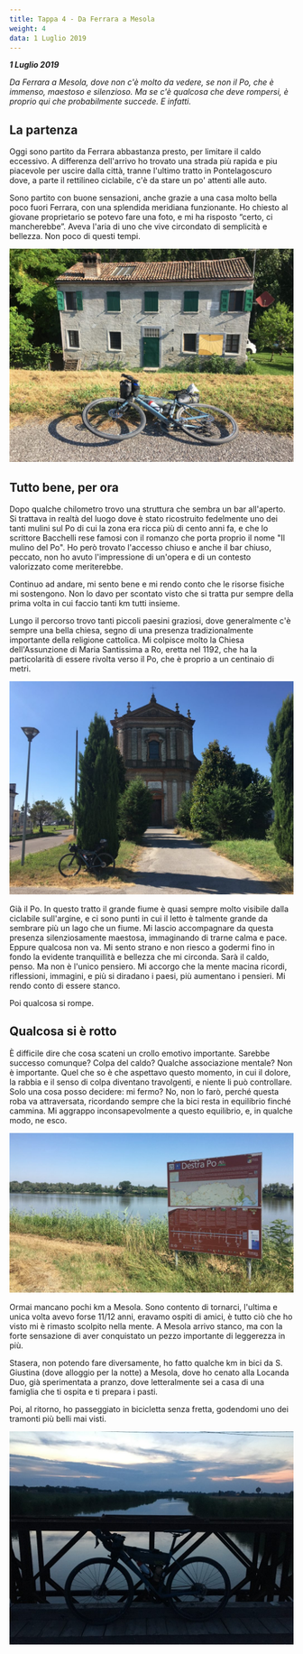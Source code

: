 ```yaml
---
title: Tappa 4 - Da Ferrara a Mesola
weight: 4
data: 1 Luglio 2019
---
```

***1 Luglio 2019***

 _Da Ferrara a Mesola, dove non c'è molto da vedere, se non il Po, che è immenso, maestoso e silenzioso. Ma se c'è qualcosa che deve rompersi, è proprio qui che probabilmente succede. E infatti._

## La partenza
Oggi sono partito da Ferrara abbastanza presto, per limitare il caldo eccessivo. A differenza dell'arrivo ho trovato una strada più rapida e piu piacevole per uscire dalla città, tranne l'ultimo tratto in Pontelagoscuro dove, a parte il rettilineo ciclabile, c'è da stare un po' attenti alle auto.

Sono partito con buone sensazioni, anche grazie a una casa molto bella poco fuori Ferrara, con una splendida meridiana funzionante. Ho chiesto al giovane proprietario se potevo fare una foto, e mi ha risposto &#8220;certo, ci mancherebbe&#8221;. Aveva l'aria di uno che vive circondato di semplicità e bellezza. Non poco di questi tempi.

![alt](t4-01-1024x768.jpg)
## Tutto bene, per ora
Dopo qualche chilometro trovo una struttura che sembra un bar all'aperto. Si trattava in realtà del luogo dove è stato ricostruito fedelmente uno dei tanti mulini sul Po di cui la zona era ricca più di cento anni fa, e che lo scrittore Bacchelli rese famosi con il romanzo che porta proprio il nome "Il mulino del Po". Ho però trovato l'accesso chiuso e anche il bar chiuso, peccato, non ho avuto l'impressione di un'opera e di un contesto valorizzato come meriterebbe.

Continuo ad andare, mi sento bene e mi rendo conto che le risorse fisiche mi sostengono. Non lo davo per scontato visto che si tratta pur sempre della prima volta in cui faccio tanti km tutti insieme.

Lungo il percorso trovo tanti piccoli paesini graziosi, dove generalmente c'è sempre una bella chiesa, segno di una presenza tradizionalmente importante della religione cattolica. Mi colpisce molto la Chiesa dell'Assunzione di Maria Santissima a Ro, eretta nel 1192, che ha la particolarità di essere rivolta verso il Po, che è proprio a un centinaio di metri.

![alt](t4-02-1024x768.jpg)

Già il Po. In questo tratto il grande fiume è quasi sempre molto visibile dalla ciclabile sull'argine, e ci sono punti in cui il letto è talmente grande da sembrare più un lago che un fiume. Mi lascio accompagnare da questa presenza silenziosamente maestosa, immaginando di trarne calma e pace. Eppure qualcosa non va. Mi sento strano e non riesco a godermi fino in fondo la evidente tranquillità e bellezza che mi circonda. Sarà il caldo, penso. Ma non è l'unico pensiero. Mi accorgo che la mente macina ricordi, riflessioni, immagini, e più si diradano i paesi, più aumentano i pensieri. Mi rendo conto di essere stanco.

Poi qualcosa si rompe.
## Qualcosa si è rotto
È difficile dire che cosa scateni un crollo emotivo importante. Sarebbe successo comunque? Colpa del caldo? Qualche associazione mentale? Non è importante. Quel che so è che aspettavo questo momento, in cui il dolore, la rabbia e il senso di colpa diventano travolgenti, e niente li può controllare. Solo una cosa posso decidere: mi fermo? No, non lo farò, perché questa roba va attraversata, ricordando sempre che la bici resta in equilibrio finché cammina. Mi aggrappo inconsapevolmente a questo equilibrio, e, in qualche modo, ne esco.

![alt](t4-03-1024x576.jpg)

Ormai mancano pochi km a Mesola. Sono contento di tornarci, l'ultima e unica volta avevo forse 11/12 anni, eravamo ospiti di amici, è tutto ciò che ho visto mi è rimasto scolpito nella mente. A Mesola arrivo stanco, ma con la forte sensazione di aver conquistato un pezzo importante di leggerezza in più.

Stasera, non potendo fare diversamente, ho fatto qualche km in bici da S. Giustina (dove alloggio per la notte) a Mesola, dove ho cenato alla Locanda Duo, già sperimentata a pranzo, dove letteralmente sei a casa di una famiglia che ti ospita e ti prepara i pasti.

Poi, al ritorno, ho passeggiato in bicicletta senza fretta, godendomi uno dei tramonti più belli mai visti.

![alt](t4-04-1024x768.jpg)